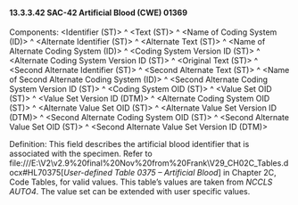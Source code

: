 #### 13.3.3.42 SAC-42 Artificial Blood (CWE) 01369

Components: &lt;Identifier (ST)> ^ &lt;Text (ST)> ^ &lt;Name of Coding System (ID)> ^ &lt;Alternate Identifier (ST)> ^ &lt;Alternate Text (ST)> ^ &lt;Name of Alternate Coding System (ID)> ^ &lt;Coding System Version ID (ST)> ^ &lt;Alternate Coding System Version ID (ST)> ^ &lt;Original Text (ST)> ^ &lt;Second Alternate Identifier (ST)> ^ &lt;Second Alternate Text (ST)> ^ &lt;Name of Second Alternate Coding System (ID)> ^ &lt;Second Alternate Coding System Version ID (ST)> ^ &lt;Coding System OID (ST)> ^ &lt;Value Set OID (ST)> ^ &lt;Value Set Version ID (DTM)> ^ &lt;Alternate Coding System OID (ST)> ^ &lt;Alternate Value Set OID (ST)> ^ &lt;Alternate Value Set Version ID (DTM)> ^ &lt;Second Alternate Coding System OID (ST)> ^ &lt;Second Alternate Value Set OID (ST)> ^ &lt;Second Alternate Value Set Version ID (DTM)>

Definition: This field describes the artificial blood identifier that is associated with the specimen. Refer to file:///E:\V2\v2.9%20final%20Nov%20from%20Frank\V29_CH02C_Tables.docx#HL70375[_User-defined Table 0375 – Artificial Blood_] in Chapter 2C, Code Tables, for valid values. This table’s values are taken from _NCCLS AUTO4_. The value set can be extended with user specific values.
